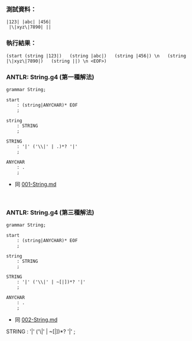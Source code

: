 
### 測試資料：
```
|123| |abc| |456|
 |\|xyz\|7890| ||
```

### 執行結果：
```
(start (string |123|)   (string |abc|)   (string |456|) \n   (string |\|xyz\|7890|)   (string ||) \n <EOF>)
```

### ANTLR: String.g4 (第一種解法)
```g4
grammar String;

start
	: (string|ANYCHAR)* EOF
	;

string
	: STRING
	;

STRING
	: '|' ('\\|' | .)*? '|'
	;

ANYCHAR
	: .
	;
```
- 同 [001-String.md](../example/001-String.md)

<br>

### ANTLR: String.g4 (第三種解法)
```g4
grammar String;

start
	: (string|ANYCHAR)* EOF
	;

string
	: STRING
	;

STRING
	: '|' ('\\|' | ~[|])*? '|'
	;

ANYCHAR
	: .
	;
```
- 同 [002-String.md](../example/002-String.md)

STRING
	: '|' ('\\|' | ~[|])*? '|'
	;
